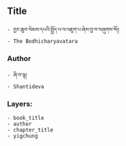 ## Title
	- བྱང་ཆུབ་སེམས་དཔའི་སྤྱོད་པ་ལ་འཇུག་པ་ཞེས་བྱ་བ་བཞུགས་སོ།།
	- The Bodhicharyavatara

### Author
	- ཞི་བ་ལྷ།
	- Shantideva

### Layers:
	- book_title
	- author
	- chapter_title
	- yigchung
